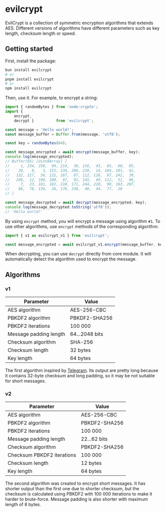 
# evilcrypt

EvilCrypt is a collection of symmetric encryption algorithms that extends AES. Different versions of algorithms have different parameters such as key length, checksum length or speed.

## Getting started

First, install the package:

```bash
bun install evilcrypt
# or
pnpm install evilcrypt
# or
npm install evilcrypt
```

Then, use it. For example, to encrypt a string:

```javascript
import { randomBytes } from 'node:crypto';
import {
    encrypt,
    decrypt }          from 'evilcrypt';

const message = 'Hello world!';
const message_buffer = Buffer.from(message, 'utf8');

const key = randomBytes(64);

const message_encrypted = await encrypt(message_buffer, key);
console.log(message_encrypted);
// Buffer(65) [Uint8Array] [
//     1, 234, 250,  99, 214,  36, 216,  43,  65,  68,  85,
//    20,   8,   3, 152, 234, 206, 228,  14, 184, 101,  62,
//   132, 217,  56, 131, 167,  87, 112, 128,  87, 242,  39,
//   249,  12, 190, 100,  87,  91, 145,  49, 112,  51,  96,
//     7,  23, 181, 182, 210, 171, 244, 220,  98, 163, 207,
//    86,  78, 139,  26, 176, 238,  48,  44,  77,  20
// ]

const message_decrypted = await decrypt(message_encrypted, key);
console.log(message_decrypted.toString('utf8'));
// 'Hello world!'
```

By using `encrypt` method, you will encrypt a message using algorithm `#1`. To use other algorithms, use `encrypt` methods of the corresponding algorithm:

```javascript
import { v1 as evilcrypt_v1 } from 'evilcrypt';

const message_encrypted = await evilcrypt_v1.encrypt(message_buffer, key);
```

When decrypting, you can use `decrypt` directly from core module. It will automatically detect the algorithm used to encrypt the message.

## Algorithms

### v1

| Parameter              | Value          |
| ------------------     | -------------  |
| AES algorithm          | AES-256-CBC    |
| PBKDF2 algorithm       | PBKDF2-SHA256  |
| PBKDF2 iterations      | 100 000        |
| Message padding length | 64...2048 bits |
| Checksum algorithm     | SHA-256        |
| Checksum length        | 32 bytes       |
| Key length             | 64 bytes       |

The first algorithm inspired by [Telegram](https://core.telegram.org/techfaq#q-how-does-server-client-encryption-work-in-mtproto). Its output are pretty long because it contains 32-byte checksum and long padding, so it may be not suitable for short messages.

### v2

| Parameter                  | Value         |
| ------------------         | ------------- |
| AES algorithm              | AES-256-CBC   |
| PBKDF2 algorithm           | PBKDF2-SHA256 |
| PBKDF2 iterations          | 100 000       |
| Message padding length     | 22...62 bits  |
| Checksum algorithm         | PBKDF2-SHA256 |
| Checksum PBKDF2 iterations | 100 000       |
| Checksum length            | 12 bytes      |
| Key length                 | 64 bytes      |

The second algorithm was created to encrypt short messages. It has shorter output than the first one due to shorter checksum, but the checksum is calculated using PBKDF2 with 100 000 iterations to make it harder to brute-force. Message padding is also shorter with maximum length of 8 bytes.
